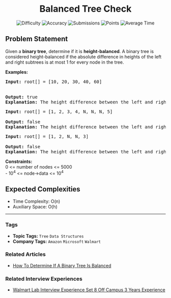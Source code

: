 <h1 align="center">Balanced Tree Check</h1>

<p align="center">
  <img alt="Difficulty" title="Difficulty" src="https://custom-icon-badges.demolab.com/badge/Difficulty: Easy-1F222E?style=for-the-badge&logoColor=white&logo=fire"/>
  <img alt="Accuracy" title="Accuracy" src="https://custom-icon-badges.demolab.com/badge/Accuracy: 43.15%25-1F222E?style=for-the-badge&logoColor=white&logo=target"/>
  <img alt="Submissions" title="Submissions" src="https://custom-icon-badges.demolab.com/badge/Submissions: 339K+-1F222E?style=for-the-badge&logoColor=white&logo=repo"/>
  <img alt="Points" title="Points" src="https://custom-icon-badges.demolab.com/badge/Points: 2-1F222E?style=for-the-badge&logoColor=white&logo=award"/>
  <img alt="Average Time" title="Average Time" src="https://custom-icon-badges.demolab.com/badge/Average%20Time: 20m-1F222E?style=for-the-badge&logoColor=white&logo=clock"/>
</p>

## Problem Statement

Given a <b>binary tree</b>, determine if it is <b>height-balanced</b>. A binary tree is considered height-balanced if the absolute difference in heights of the left and right subtrees is at most 1 for every node in the tree.

<b>Examples:</b>

<pre><b>Input: </b>root[] = [10, 20, 30, 40, 60]<br><br>   
<b>Output:</b> true
<b>Explanation:</b> The height difference between the left and right subtrees at all nodes is at most 1. Hence, the tree is balanced.</pre>

<pre><b>Input: </b>root[] = [1, 2, 3, 4, N, N, N, 5]
   
<b>Output:</b> false
<b>Explanation:</b> The height difference between the left and right subtrees at node 2 is 2, which exceeds 1. Hence, the tree is not balanced.</pre>

<pre><b>Input: </b>root[] = [1, 2, N, N, 3]
   
<b>Output: </b>false
<b>Explanation:</b> The height difference between the left and right subtrees at node 1 is 2, which exceeds 1. Hence, the tree is not balanced.</pre>

<b>Constraints:</b><br>0 <= number of nodes <= 5000<br>- 10<sup>4</sup> <= node->data <= 10<sup>4</sup>

## Expected Complexities
- Time Complexity: O(n)
- Auxiliary Space: O(h)

<hr>

### Tags
- **Topic Tags:** `Tree` `Data Structures`
- **Company Tags:** `Amazon` `Microsoft` `Walmart`

### Related Articles
- [How To Determine If A Binary Tree Is Balanced](https://www.geeksforgeeks.org/how-to-determine-if-a-binary-tree-is-balanced/)

### Related Interview Experiences
- [Walmart Lab Interview Experience Set 8 Off Campus 3 Years Experience](https://www.geeksforgeeks.org/walmart-lab-interview-experience-set-8-off-campus-3-years-experience/)
